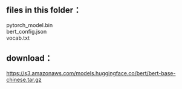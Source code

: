 ## files in this folder：  
pytorch_model.bin  
bert_config.json  
vocab.txt  

## download：  
https://s3.amazonaws.com/models.huggingface.co/bert/bert-base-chinese.tar.gz  